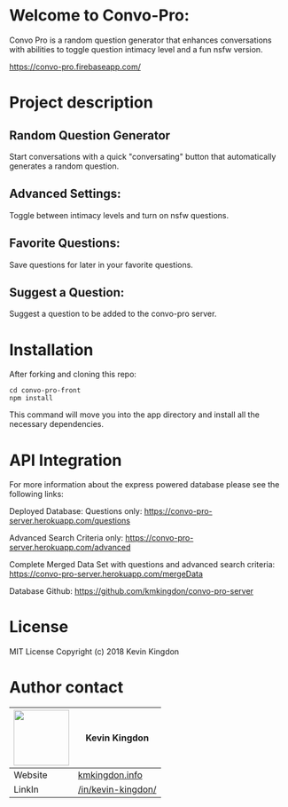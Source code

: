 # Welcome to Convo-Pro:
Convo Pro is a random question generator that enhances conversations with abilities to toggle question intimacy level and a fun nsfw version.

https://convo-pro.firebaseapp.com/

# Project description
## Random Question Generator
Start conversations with a quick "conversating" button that automatically generates a random question.


## Advanced Settings:
Toggle between intimacy levels and turn on nsfw questions.

## Favorite Questions:
Save questions for later in your favorite questions.


## Suggest a Question:
Suggest a question to be added to the convo-pro server.

# Installation
After forking and cloning this repo:
```
cd convo-pro-front
npm install

```
This command will move you into the app directory and install all the necessary dependencies.

# API Integration
For more information about the express powered database please see the following links:

Deployed Database:
Questions only: https://convo-pro-server.herokuapp.com/questions

Advanced Search Criteria only: https://convo-pro-server.herokuapp.com/advanced

Complete Merged Data Set with questions and advanced search criteria: https://convo-pro-server.herokuapp.com/mergeData

Database Github:
https://github.com/kmkingdon/convo-pro-server

# License
MIT License Copyright (c) 2018 Kevin Kingdon

# Author contact

|<img src="https://user-images.githubusercontent.com/32685092/35702971-d0b4e966-0757-11e8-8098-c2819dff5e58.png" width="100"> | Kevin Kingdon                    |
| ------------- | ------------- |
| Website  | [kmkingdon.info](https://kmkingdon.info) |
| LinkIn   | [/in/kevin-kingdon/](https://www.linkedin.com/in/kevin-kingdon/) |
